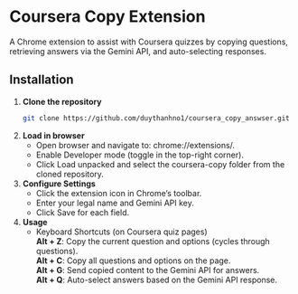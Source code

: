 # Coursera Copy Extension

A Chrome extension to assist with Coursera quizzes by copying questions, retrieving answers via the Gemini API, and auto-selecting responses.

## Installation

1. **Clone the repository**  
   ```bash
   git clone https://github.com/duythanhno1/coursera_copy_answser.git
2. **Load in browser**
   - Open browser and navigate to: chrome://extensions/.
   - Enable Developer mode (toggle in the top-right corner).
   - Click Load unpacked and select the coursera-copy folder from the cloned repository.
3. **Configure Settings**
   - Click the extension icon in Chrome’s toolbar.
   - Enter your legal name and Gemini API key.
   - Click Save for each field.
4. **Usage**
   - Keyboard Shortcuts (on Coursera quiz pages)<br>
        **Alt + Z**: Copy the current question and options (cycles through questions).<br>
        **Alt + C**: Copy all questions and options on the page.<br>
        **Alt + G**: Send copied content to the Gemini API for answers.<br>
        **Alt + Q**: Auto-select answers based on the Gemini API response.<br>
